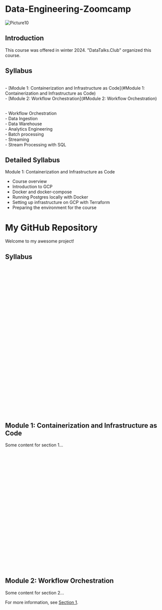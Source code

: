 # Data-Engineering-Zoomcamp


![Picture10](https://github.com/AFARNOOD/Data-Engineering-Zoomcamp/assets/145398892/d73329d9-af29-4abd-adb1-6f6fd544e45a)


## Introduction

This course was offered in winter 2024. "DataTalks.Club" organized this course.


## Syllabus
<br> - [Module 1: Containerization and Infrastructure as Code](#Module 1: Containerization and Infrastructure as Code)
<br> - [Module 2: Workflow Orchestration](#Module 2: Workflow Orchestration)


<br> - Workflow Orchestration
<br> - Data Ingestion
<br> - Data Warehouse
<br> - Analytics Engineering
<br> - Batch processing
<br> - Streaming
<br> - Stream Processing with SQL

## Detailed Syllabus
Module 1: Containerization and Infrastructure as Code <a name="Module 1: Containerization and Infrastructure as Code"></a>
* Course overview
* Introduction to GCP
* Docker and docker-compose
* Running Postgres locally with Docker
* Setting up infrastructure on GCP with Terraform
* Preparing the environment for the course


# My GitHub Repository

Welcome to my awesome project!

## Syllabus


<br>
<br>
<br>
<br>
<br>
<br>
<br>
<br>
<br>
<br>
<br>
<br>
<br>
<br>
<br>
<br>
<br>
<br>
<br>
<br>
<br>
<br>
<br>
<br>
<br>
<br>
<br>
<br>















## Module 1: Containerization and Infrastructure as Code <a name="Module 1: Containerization and Infrastructure as Code"></a>
Some content for section 1...
<br>
<br>
<br>
<br>
<br>
<br>
<br>
<br>
<br>
<br>
<br>
<br>
<br>
<br>
<br>
<br>
<br>
<br>
<br>
<br>
<br>
<br>
<br>
<br>
## Module 2: Workflow Orchestration <a name="Module 2: Workflow Orchestration"></a>

Some content for section 2...

For more information, see [Section 1](#section-1).

